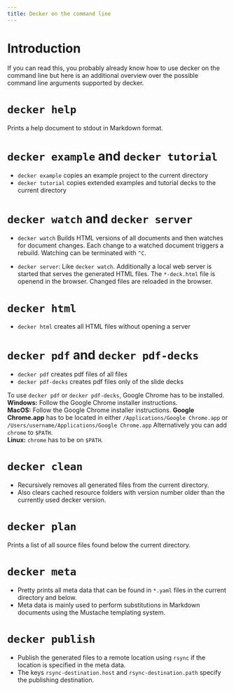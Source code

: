 ```yaml
---
title: Decker on the command line
---
```


# Introduction

If you can read this, you probably already know how to use decker on the command line but here is an additional overview over the possible command line arguments supported by decker.

# `decker help`

Prints a help document to stdout in Markdown format.

# `decker example` and `decker tutorial`

- `decker example` copies an example project to the current directory
- `decker tutorial` copies extended examples and tutorial decks to the current directory

# `decker watch` and `decker server`

- `decker watch` Builds HTML versions of all documents and then watches for document changes. Each change to a watched document triggers a rebuild. Watching can be terminated with `^C`.

- `decker server`: Like `decker watch`. Additionally a local web server is started that serves the generated HTML files. The `*-deck.html` file is openend in the browser. Changed files are reloaded in the browser.

# `decker html`

- `decker html` creates all HTML files without opening a server

# `decker pdf` and `decker pdf-decks`

- `decker pdf` creates pdf files of all files
- `decker pdf-decks` creates pdf files only of the slide decks

To use `decker pdf` or `decker pdf-decks`, Google Chrome has to be installed.    
**Windows:** Follow the Google Chrome installer instructions.  
**MacOS:** Follow the Google Chrome installer instructions. **Google Chrome.app** has to be located in either `/Applications/Google Chrome.app` or `/Users/username/Applications/Google Chrome.app`
Alternatively you can add `chrome` to `$PATH`.  
**Linux:** `chrome` has to be on `$PATH`.    

# `decker clean`

- Recursively removes all generated files from the current directory. 
- Also clears cached resource folders with version number older than the currently used decker version.

# `decker plan`

Prints a list of all source files found below the current directory.

# `decker meta`

- Pretty prints all meta data that can be found in `*.yaml` files in the current directory and below. 
- Meta data is mainly used to perform substitutions in Markdown documents using the Mustache templating system.

# `decker publish`

- Publish the generated files to a remote location using `rsync` if the location is specified in the meta data. 
- The keys `rsync-destination.host` and `rsync-destination.path` specify the publishing destination.
